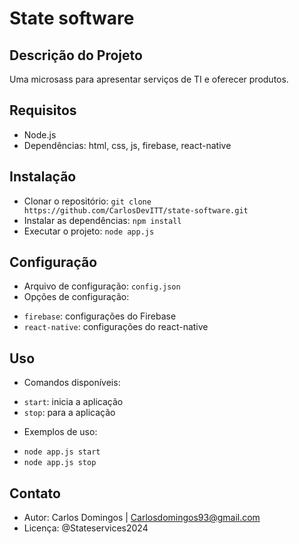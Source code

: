 # State software

## Descrição do Projeto
Uma microsass para apresentar serviços de TI e oferecer produtos.

## Requisitos
* Node.js 
* Dependências: html, css, js, firebase, react-native

## Instalação
* Clonar o repositório: `git clone https://github.com/CarlosDevITT/state-software.git`
* Instalar as dependências: `npm install`
* Executar o projeto: `node app.js`

## Configuração
* Arquivo de configuração: `config.json`
* Opções de configuração:
 + `firebase`: configurações do Firebase
 + `react-native`: configurações do react-native

## Uso
* Comandos disponíveis:
 + `start`: inicia a aplicação
 + `stop`: para a aplicação
* Exemplos de uso:
 + `node app.js start`
 + `node app.js stop`

## Contato
* Autor: Carlos Domingos | Carlosdomingos93@gmail.com
* Licença: @Stateservices2024
